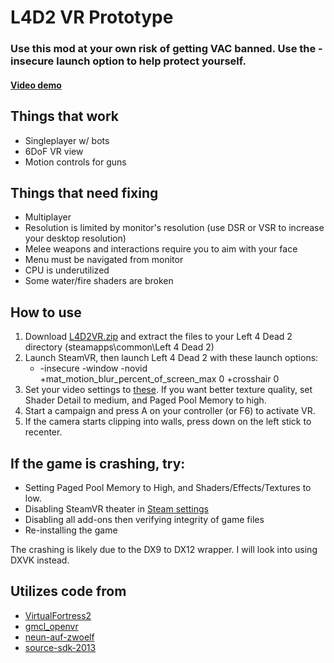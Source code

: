# L4D2 VR Prototype
### Use this mod at your own risk of getting VAC banned. Use the -insecure launch option to help protect yourself.

#### [Video demo](https://www.youtube.com/watch?v=zU-8-9qe6wQ)

## Things that work
* Singleplayer w/ bots
* 6DoF VR view
* Motion controls for guns

## Things that need fixing
* Multiplayer
* Resolution is limited by monitor's resolution (use DSR or VSR to increase your desktop resolution)
* Melee weapons and interactions require you to aim with your face
* Menu must be navigated from monitor
* CPU is underutilized
* Some water/fire shaders are broken

## How to use
1. Download [L4D2VR.zip](https://github.com/sd805/l4d2vr/releases) and extract the files to your Left 4 Dead 2 directory (steamapps\common\Left 4 Dead 2)
2. Launch SteamVR, then launch Left 4 Dead 2 with these launch options:
    * -insecure -window -novid +mat_motion_blur_percent_of_screen_max 0 +crosshair 0
3. Set your video settings to [these](https://i.imgur.com/j6YK1k9.jpg). If you want better texture quality, set Shader Detail to medium, and Paged Pool Memory to high.
4. Start a campaign and press A on your controller (or F6) to activate VR.
5. If the camera starts clipping into walls, press down on the left stick to recenter.

## If the game is crashing, try:
* Setting Paged Pool Memory to High, and Shaders/Effects/Textures to low.
* Disabling SteamVR theater in [Steam settings](https://external-preview.redd.it/1WdLExouo_YKhTGT6C5GGrOjeWO7qNdIdDRvIRBhw-0.png?auto=webp&s=0d4447a9d954e1ec15b2c010cf50eeabd51f4197)
* Disabling all add-ons then verifying integrity of game files
* Re-installing the game

The crashing is likely due to the DX9 to DX12 wrapper. I will look into using DXVK instead.

## Utilizes code from
* [VirtualFortress2](https://github.com/PinkMilkProductions/VirtualFortress2)
* [gmcl_openvr](https://github.com/Planimeter/gmcl_openvr/)
* [neun-auf-zwoelf](https://github.com/Joshua-Ashton/neun-auf-zwoelf/)
* [source-sdk-2013](https://github.com/ValveSoftware/source-sdk-2013/)
